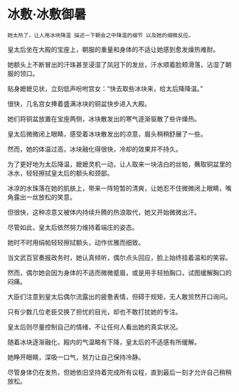 # 冰敷·冰敷御暑

    她太热了，让人用冰块降温 描述一下朝会之中降温的细节 以及她的细微反应。


皇太后坐在大殿的宝座上，朝服的重量和身体的不适让她感到愈发燥热难耐。

她额头上不断冒出的汗珠甚至浸湿了凤冠下的发丝，汗水顺着脸颊滑落，沾湿了朝服的领口。

贴身嬷嬷见状，立刻低声吩咐宫女：“快去取些冰块来，给太后降降温。”

很快，几名宫女捧着盛满冰块的铜盆快步进入大殿。

她们将铜盆放置在宝座两侧，冰块散发出的寒气逐渐驱散了些许燥热。

皇太后微微闭上眼睛，感受着冰块散发出的凉意，眉头稍稍舒展了一些。

然而，她的体温过高，冰块融化得很快，冷却的效果并不持久。

为了更好地为太后降温，嬷嬷灵机一动，让人取来一块洁白的丝帕，蘸取铜盆里的冰水，轻轻擦拭皇太后的额头和颈部。

冰凉的水珠落在她的肌肤上，带来一阵短暂的清爽，让她忍不住微微闭上眼睛，嘴角露出一丝放松的笑意。

但很快，这种凉意又被体内持续升腾的热浪取代，她又开始微微出汗。

尽管如此，皇太后依然努力维持着端庄的姿态。

她时不时用绢帕轻轻擦拭额头，动作优雅而细致。

当文武百官奏报政务时，她认真倾听，偶尔点头回应，脸上始终挂着温和的笑容。

然而，偶尔她会因为身体的不适而微微蹙眉，或是用手轻拍胸口，试图缓解胸口的闷痛。

大臣们注意到皇太后偶尔流露出的疲惫表情，但碍于规矩，无人敢贸然开口询问。

只有少数几位老臣交换了担忧的目光，却也不敢打扰她的专注。

皇太后则尽量控制自己的情绪，不让任何人看出她的真实状况。

随着冰块逐渐融化，殿内的气温略有下降，皇太后的不适感有所缓解。

她睁开眼睛，深吸一口气，努力让自己保持冷静。

尽管身体仍在发热，但她依旧坚持着完成所有议程，直到最后一刻才允许自己稍稍放松。


